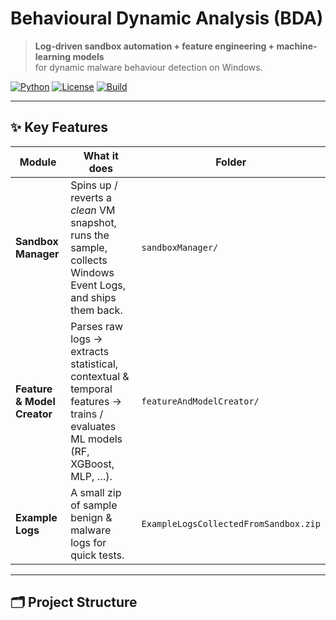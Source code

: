 # Behavioural Dynamic Analysis (BDA)

> **Log-driven sandbox automation + feature engineering + machine-learning models**  
> for dynamic malware behaviour detection on Windows.

[![Python](https://img.shields.io/badge/Python-3.9%2B-blue?logo=python)](#)
[![License](https://img.shields.io/badge/License-MIT-green.svg)](#)
[![Build](https://img.shields.io/badge/Status-Alpha-lightgrey)](#)

---

## ✨ Key Features
| Module | What it does | Folder |
|--------|--------------|--------|
| **Sandbox Manager** | Spins up / reverts a *clean* VM snapshot, runs the sample, collects Windows Event Logs, and ships them back. | `sandboxManager/` |
| **Feature & Model Creator** | Parses raw logs → extracts statistical, contextual & temporal features → trains / evaluates ML models (RF, XGBoost, MLP, …). | `featureAndModelCreator/` |
| **Example Logs** | A small zip of sample benign & malware logs for quick tests. | `ExampleLogsCollectedFromSandbox.zip` |

---

## 🗂 Project Structure
